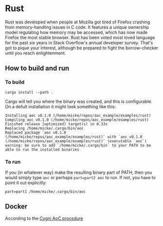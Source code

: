 # Rust
Rust was developed when people at Mozilla got tired of Firefox crashing from memory-handling issues in C code. It features a unique ownership model regulating how memory may be accessed, which has now made Firefox the most stable browser. Rust has been voted most loved language for the past six years in Stack Overflow's annual developer survey. That's got to pique your interest, although be prepared to fight the borrow-checker until you reach enlightenment.

## How to build and run

### To build

`cargo install --path .`

Cargo will tell you where the binary was created, and this is configurable. On a defult installation it might look something like this:

```
Installing aoc v0.1.0 (/home/micke/repos/aoc_example/examples/rust)
Compiling aoc v0.1.0 (/home/micke/repos/aoc_example/examples/rust)
Finished release [optimized] target(s) in 0.33s
Replacing /home/micke/.cargo/bin/aoc
Replaced package `aoc v0.1.0 (/home/micke/repos/aoc_example/examples/rust)` with `aoc v0.1.0 (/home/micke/repos/aoc_example/examples/rust)` (executable `aoc`)
warning: be sure to add `/home/micke/.cargo/bin` to your PATH to be able to run the installed binaries

```

### To run

If you (in whatever way) make the resulting binary part of PATH, then you would simply type `aoc` or perhaps `part=part2 aoc` to run. If not, you have to point it out explicitly:

`part=part1 /home/micke/.cargo/bin/aoc`

## Docker
According to the [Cygni AoC procedure](https://github.com/cygni/aoc_example)
